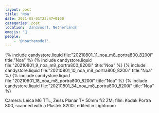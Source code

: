 ```yaml
---
layout: post
title: 'Noa'
date: 2021-08-01T22:47+0100
categories: post
location: 'Zandvoort, Netherlands'
emojis: '🔞'
people: 
    - '@noathemodel'
---
```


{% include candystore.liquid file:"20210801_11_noa_m8_portra800_8200i" title:"Noa" %}
{% include candystore.liquid file:"20210801_9_noa_m8_portra800_8200i" title:"Noa" %}
{% include candystore.liquid file:"20210801_10_noa_m8_portra800_8200i" title:"Noa" %}
{% include candystore.liquid file:"20210801_18_noa_m8_portra800_8200i" title:"Noa" %}
{% include candystore.liquid file:"20210801_34_noa_m8_portra800_8200i" title:"Noa" %}

Camera: Leica M6 TTL, Zeiss Planar T\* 50mm f/2 ZM; film: Kodak Portra 800, scanned with a Plustek 8200i, edited in Lightroom
